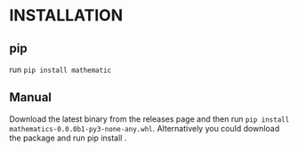 # INSTALLATION
## pip
run `pip install mathematic`
## Manual
Download the latest binary from the releases page and then run `pip install mathematics-0.0.0b1-py3-none-any.whl`.
Alternatively you could download the package and run pip install .
